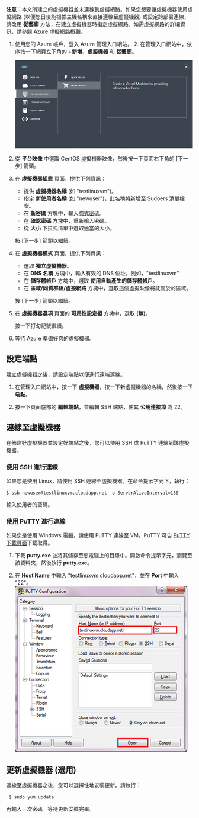 <properties  writer="kathydav" editor="tysonn" manager="jeffreyg" />

**注意**：本文所建立的虛擬機器並未連線到虛擬網路。如果您想要讓虛擬機器使用虛擬網路 (以便您日後能根據主機名稱來直接連線至虛擬機器)
或設定跨部署連線，請改用 **從藝廊** 方法，在建立虛擬機器時指定虛擬網路。如需虛擬網路的詳細資訊，請參閱 [Azure 虛擬網路概觀][1]。

1.  使用您的 Azure 帳戶，登入 Azure 管理入口網站。 2.  在管理入口網站中，依序按一下網頁左下角的 **+新增**、**虛擬機器** 和 **從藝廊**。
    
    ![建立新的虛擬機器](./media/create-and-configure-centos-vm-in-portal/CreateVM.png)

3.  從 **平台映像** 中選取 CentOS 虛擬機器映像，然後按一下頁面右下角的 [下一步] 箭頭。

4.  在 **虛擬機器組態** 頁面，提供下列資訊：
    * 提供 **虛擬機器名稱** (如 "testlinuxvm")。
    * 指定 **新使用者名稱** (如 "newuser")，此名稱將新增至 Sudoers 清單檔案。
    * 在 **新密碼** 方塊中，輸入[強式密碼][2]。
    * 在 **確認密碼** 方塊中，重新輸入密碼。
    * 從 **大小** 下拉式清單中選取適當的大小。
    
    按 [下一步] 箭頭以繼續。

5.  在 **虛擬機器模式** 頁面，提供下列資訊：
    * 選取 **獨立虛擬機器**。
    * 在 **DNS 名稱** 方塊中，輸入有效的 DNS 位址。例如，"testlinuxvm"
    * 在 **儲存體帳戶** 方塊中，選取 **使用自動產生的儲存體帳戶**。
    * 在 **區域/同質群組/虛擬網路** 方塊中，選取這個虛擬映像將託管於的區域。
    
    按 [下一步] 箭頭以繼續。

6.  在 **虛擬機器選項** 頁面的 **可用性設定組** 方塊中，選取 **(無)**。
    
    按一下打勾記號繼續。

7.  等待 Azure 準備好您的虛擬機器。

## 設定端點

建立虛擬機器之後，請設定端點以便進行遠端連線。

1.  在管理入口網站中，按一下 **虛擬機器**，按一下新虛擬機器的名稱，然後按一下 **端點**。

2.  按一下頁面底部的 **編輯端點**，並編輯 SSH 端點，使其 **公用連接埠** 為 22。

## 連線至虛擬機器

在佈建好虛擬機器並設定好端點之後，您可以使用 SSH 或 PuTTY 連線到該虛擬機器。

### 使用 SSH 進行連線

如果您是使用 Linux，請使用 SSH 連線至虛擬機器。在命令提示字元下，執行：

    $ ssh newuser@testlinuxvm.cloudapp.net -o ServerAliveInterval=180

輸入使用者的密碼。

### 使用 PuTTY 進行連線

如果您是使用 Windows 電腦，請使用 PuTTY 連線至 VM。PuTTY 可自 [PuTTY 下載頁面][3]下載取得。

1.  下載 **putty.exe** 並將其儲存至您電腦上的目錄中。開啟命令提示字元，瀏覽至該資料夾，然後執行 **putty.exe**。

2.  在 **Host Name** 中輸入 "testlinuxvm.cloudapp.net"，並在 **Port** 中輸入 "22"。![PuTTY 畫面](./media/create-and-configure-centos-vm-in-portal/putty.png)

## 更新虛擬機器 (選用)

連線至虛擬機器之後，您可以選擇性地安裝更新。請執行：

     $ sudo yum update

再輸入一次密碼。等待更新安裝完畢。



[1]: http://go.microsoft.com/fwlink/p/?LinkID=294063
[2]: http://msdn.microsoft.com/zh-tw/library/ms161962.aspx
[3]: http://www.puttyssh.org/download.html